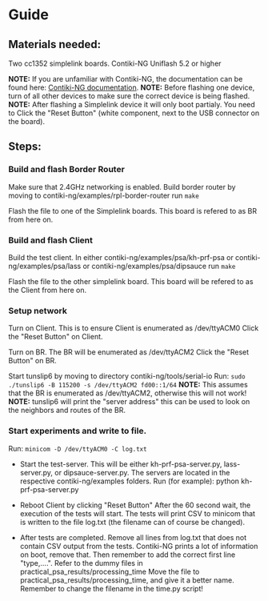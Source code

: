 # Guide

## Materials needed:
Two cc1352 simplelink boards.
Contiki-NG
Uniflash 5.2 or higher


**NOTE:** If you are unfamiliar with Contiki-NG, the documentation can be found here: [Contiki-NG documentation](https://docs.contiki-ng.org/en/develop/).
**NOTE:** Before flashing one device, turn of all other devices to make sure the correct device is being flashed.
**NOTE:** After flashing a Simplelink device it will only boot partialy. You need to Click the "Reset Button" (white component, next to the USB connector on the board).

## Steps:
### Build and flash Border Router
Make sure that 2.4GHz networking is enabled.
Build border router by moving to contiki-ng/examples/rpl-border-router
run 
`make`

Flash the file to one of the Simplelink boards. This board is refered to as BR from here on.


### Build and flash Client
Build the test client. In either contiki-ng/examples/psa/kh-prf-psa or contiki-ng/examples/psa/lass or contiki-ng/examples/psa/dipsauce
run
`make`

Flash the file to the other simplelink board. This board will be refered to as the Client from here on.

### Setup network
Turn on Client. This is to ensure Client is enumerated as /dev/ttyACM0
Click the "Reset Button" on Client.

Turn on BR. The BR will be enumerated as /dev/ttyACM2
Click the "Reset Button" on BR.

Start tunslip6 by moving to directory contiki-ng/tools/serial-io
Run:
`sudo ./tunslip6 -B 115200 -s /dev/ttyACM2 fd00::1/64`
**NOTE:** This assumes that the BR is enumerated as /dev/ttyACM2, otherwise this will not work!
**NOTE:** tunslip6 will print the "server address" this can be used to look on the neighbors and routes of the BR.

### Start experiments and write to file.
Run:
`minicom -D /dev/ttyACM0 -C log.txt`

* Start the test-server. This will be either kh-prf-psa-server.py, lass-server.py, or dipsauce-server.py. The servers are located in the respective contiki-ng/examples folders.
Run (for example):
python kh-prf-psa-server.py

* Reboot Client by clicking "Reset Button"
After the 60 second wait, the execution of the tests will start.
The tests will print CSV to minicom that is written to the file log.txt (the filename can of course be changed).


* After tests are completed.
Remove all lines from log.txt that does not contain CSV output from the tests.
Contiki-NG prints a lot of information on boot, remove that.
Then remember to add the correct first line "type,....". Refer to the dummy files in practical_psa_results/processing_time
Move the file to practical_psa_results/processing_time, and give it a better name. Remember to change the filename in the time.py script!

